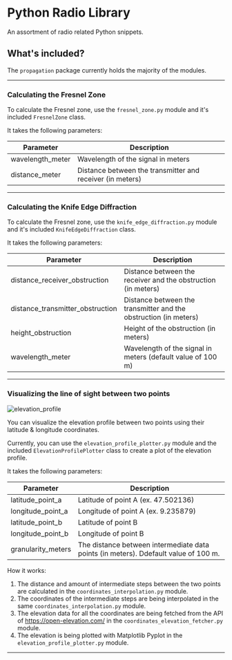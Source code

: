 # Python Radio Library
 An assortment of radio related Python snippets.

## What's included? 

The `propagation` package currently holds the majority of the modules.

---

### Calculating the Fresnel Zone

To calculate the Fresnel zone, use the `fresnel_zone.py` module and it's included `FresnelZone` class. 

It takes the following parameters: 

| Parameter        | Description                                               |
|------------------|-----------------------------------------------------------|
| wavelength_meter | Wavelength of the signal in meters                        |
| distance_meter   | Distance between the transmitter and receiver (in meters) |

---

### Calculating the Knife Edge Diffraction 

To calculate the Fresnel zone, use the `knife_edge_diffraction.py` module and it's included `KnifeEdgeDiffraction` class. 

It takes the following parameters: 

| Parameter                        | Description                                                      |
|----------------------------------|------------------------------------------------------------------|
| distance_receiver_obstruction    | Distance between the receiver and the obstruction (in meters)    |
| distance_transmitter_obstruction | Distance between the transmitter and the obstruction (in meters) |
| height_obstruction               | Height of the obstruction (in meters)                            |
| wavelength_meter                 | Wavelength of the signal in meters (default value of 100 m)      |

---

### Visualizing the line of sight between two points

![elevation_profile](https://github.com/n3ur0mancer/python-radio-library/assets/46748400/d218544e-aab2-4ef7-beeb-072653690305)

You can visualize the elevation profile between two points using their latitude & longitude coordinates.

Currently, you can use the `elevation_profile_plotter.py` module and the included `ElevationProfilePlotter` class to create a plot of the elevation profile. 

It takes the following parameters: 

| Parameter          | Description                                               |
|--------------------|-----------------------------------------------------------|
| latitude_point_a   | Latitude of point A (ex. 47.502136)                       |
| longitude_point_a  | Longitude of point A (ex. 9.235879)                       |
| latitude_point_b   | Latitude of point B                                       |
| longitude_point_b  | Longitude of point B                                      |
| granularity_meters | The distance between intermediate data points (in meters). Ddefault value of 100 m. |

How it works: 
1. The distance and amount of intermediate steps between the two points are calculated in the `coordinates_interpolation.py` module.
2. The coordinates of the intermediate steps are being interpolated in the same `coordinates_interpolation.py` module.
3. The elevation data for all the coordinates are being fetched from the API of https://open-elevation.com/ in the `coordinates_elevation_fetcher.py` module.
4. The elevation is being plotted with Matplotlib Pyplot in the `elevation_profile_plotter.py` module.

---

